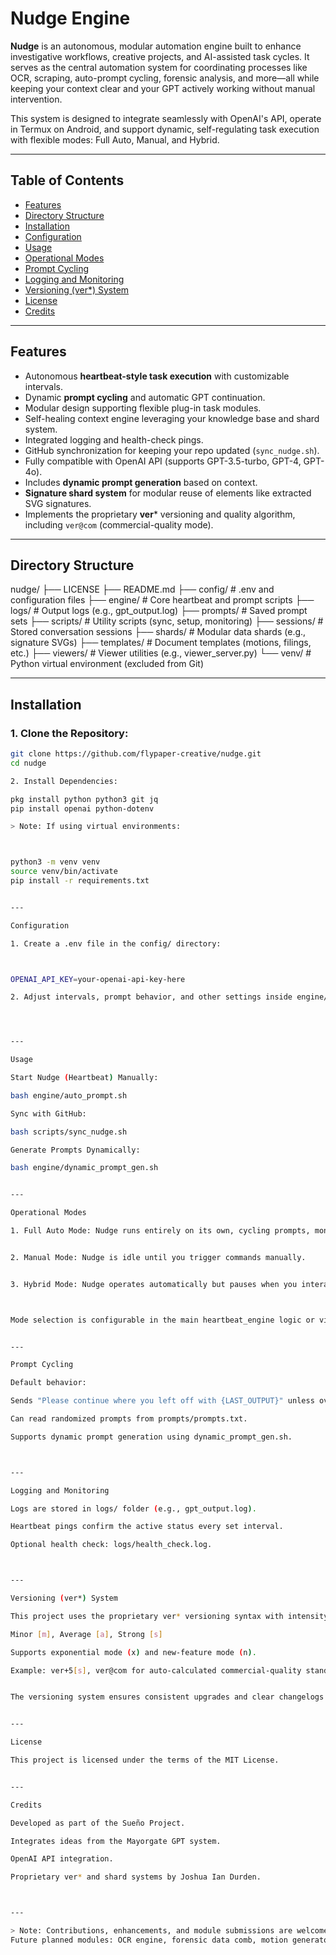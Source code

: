 # Nudge Engine

**Nudge** is an autonomous, modular automation engine built to enhance investigative workflows, creative projects, and AI-assisted task cycles. It serves as the central automation system for coordinating processes like OCR, scraping, auto-prompt cycling, forensic analysis, and more—all while keeping your context clear and your GPT actively working without manual intervention.

This system is designed to integrate seamlessly with OpenAI's API, operate in Termux on Android, and support dynamic, self-regulating task execution with flexible modes: Full Auto, Manual, and Hybrid.

---

## Table of Contents

- [Features](#features)
- [Directory Structure](#directory-structure)
- [Installation](#installation)
- [Configuration](#configuration)
- [Usage](#usage)
- [Operational Modes](#operational-modes)
- [Prompt Cycling](#prompt-cycling)
- [Logging and Monitoring](#logging-and-monitoring)
- [Versioning (ver*) System](#versioning-ver-system)
- [License](#license)
- [Credits](#credits)

---

## Features

- Autonomous **heartbeat-style task execution** with customizable intervals.
- Dynamic **prompt cycling** and automatic GPT continuation.
- Modular design supporting flexible plug-in task modules.
- Self-healing context engine leveraging your knowledge base and shard system.
- Integrated logging and health-check pings.
- GitHub synchronization for keeping your repo updated (`sync_nudge.sh`).
- Fully compatible with OpenAI API (supports GPT-3.5-turbo, GPT-4, GPT-4o).
- Includes **dynamic prompt generation** based on context.
- **Signature shard system** for modular reuse of elements like extracted SVG signatures.
- Implements the proprietary **ver*** versioning and quality algorithm, including `ver@com` (commercial-quality mode).

---

## Directory Structure

nudge/ ├── LICENSE ├── README.md ├── config/                  # .env and configuration files ├── engine/                  # Core heartbeat and prompt scripts ├── logs/                    # Output logs (e.g., gpt_output.log) ├── prompts/                 # Saved prompt sets ├── scripts/                 # Utility scripts (sync, setup, monitoring) ├── sessions/                # Stored conversation sessions ├── shards/                  # Modular data shards (e.g., signature SVGs) ├── templates/               # Document templates (motions, filings, etc.) ├── viewers/                 # Viewer utilities (e.g., viewer_server.py) └── venv/                    # Python virtual environment (excluded from Git)

---

## Installation

### 1. Clone the Repository:
```bash
git clone https://github.com/flypaper-creative/nudge.git
cd nudge

2. Install Dependencies:

pkg install python python3 git jq
pip install openai python-dotenv

> Note: If using virtual environments:



python3 -m venv venv
source venv/bin/activate
pip install -r requirements.txt


---

Configuration

1. Create a .env file in the config/ directory:



OPENAI_API_KEY=your-openai-api-key-here

2. Adjust intervals, prompt behavior, and other settings inside engine/heartbeat_engine/config.json (if available).




---

Usage

Start Nudge (Heartbeat) Manually:

bash engine/auto_prompt.sh

Sync with GitHub:

bash scripts/sync_nudge.sh

Generate Prompts Dynamically:

bash engine/dynamic_prompt_gen.sh


---

Operational Modes

1. Full Auto Mode: Nudge runs entirely on its own, cycling prompts, monitoring outputs, and syncing as needed.


2. Manual Mode: Nudge is idle until you trigger commands manually.


3. Hybrid Mode: Nudge operates automatically but pauses when you interact directly (keeps GPT responsive to your input).



Mode selection is configurable in the main heartbeat_engine logic or via a control file (mode.conf planned for future versions).


---

Prompt Cycling

Default behavior:

Sends "Please continue where you left off with {LAST_OUTPUT}" unless overridden.

Can read randomized prompts from prompts/prompts.txt.

Supports dynamic prompt generation using dynamic_prompt_gen.sh.



---

Logging and Monitoring

Logs are stored in logs/ folder (e.g., gpt_output.log).

Heartbeat pings confirm the active status every set interval.

Optional health check: logs/health_check.log.



---

Versioning (ver*) System

This project uses the proprietary ver* versioning syntax with intensity modifiers:

Minor [m], Average [a], Strong [s]

Supports exponential mode (x) and new-feature mode (n).

Example: ver+5[s], ver@com for auto-calculated commercial-quality standard.


The versioning system ensures consistent upgrades and clear changelogs between versions.


---

License

This project is licensed under the terms of the MIT License.


---

Credits

Developed as part of the Sueño Project.

Integrates ideas from the Mayorgate GPT system.

OpenAI API integration.

Proprietary ver* and shard systems by Joshua Ian Durden.



---

> Note: Contributions, enhancements, and module submissions are welcome!
Future planned modules: OCR engine, forensic data comb, motion generator, shard viewer, and anomaly detector.
